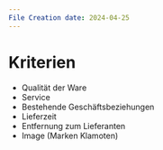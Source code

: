 ```yaml
---
File Creation date: 2024-04-25
---
```

# Kriterien
- Qualität der Ware
- Service
- Bestehende Geschäftsbeziehungen  
- Lieferzeit
- Entfernung zum Lieferanten
- Image (Marken Klamoten)